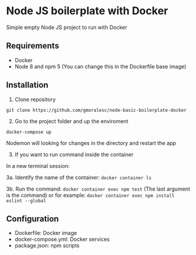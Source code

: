 # Node JS boilerplate with Docker 

Simple empty Node JS project to run with Docker

## Requirements
- Docker
- Node 8 and npm 5 (You can change this in the Dockerfile base image)

## Installation

1. Clone repository

`git clone https://github.com/gmoralesc/node-basic-boilerplate-docker`

2. Go to the project folder and up the enviroment

`docker-compose up`

Nodemon will looking for changes in the directory and restart the app

3. If you want to run command inside the container

In a new terminal session:

3a. Identify the name of the container: `docker container ls`

3b. Run the command: `docker container exec npm test` (The last argument is the command) or for example: `docker container exec npm install eslint --global`

## Configuration

- Dockerfile: Docker image
- docker-compose.yml: Docker services
- package.json: npm scripts